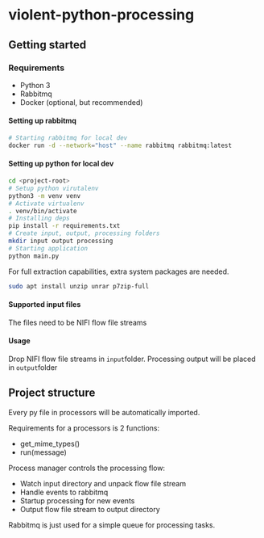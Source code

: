 # violent-python-processing

## Getting started

### Requirements
* Python 3
* Rabbitmq
* Docker (optional, but recommended)

#### Setting up rabbitmq
```bash
# Starting rabbitmq for local dev
docker run -d --network="host" --name rabbitmq rabbitmq:latest
```

#### Setting up python for local dev
```bash
cd <project-root>
# Setup python virutalenv
python3 -m venv venv
# Activate virtualenv
. venv/bin/activate
# Installing deps
pip install -r requirements.txt
# Create input, output, processing folders
mkdir input output processing
# Starting application
python main.py
```

For full extraction capabilities, extra system packages are needed.
```bash
sudo apt install unzip unrar p7zip-full
```

#### Supported input files
The files need to be NIFI flow file streams

#### Usage
Drop NIFI flow file streams in `input`folder. Processing output will be placed in `output`folder

## Project structure

Every py file in processors will be automatically imported.

Requirements for a processors is 2 functions:
* get_mime_types()
* run(message)


Process manager controls the processing flow:
* Watch input directory and unpack flow file stream
* Handle events to rabbitmq
* Startup processing for new events
* Output flow file stream to output directory

Rabbitmq is just used for a simple queue for processing tasks.